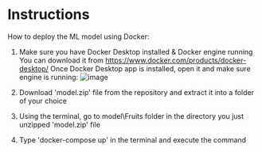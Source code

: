 # Instructions

How to deploy the ML model using Docker:

1. Make sure you have Docker Desktop installed & Docker engine running
You can download it from https://www.docker.com/products/docker-desktop/ 
Once Docker Desktop app is installed, open it and make sure engine is running:
![image](https://user-images.githubusercontent.com/98345993/178155347-be1a82e5-6ab9-4e65-bc9b-d556f289a132.png)

3. Download 'model.zip' file from the repository and extract it into a folder of your choice
4. Using the terminal, go to model\Fruits folder in the directory you just unzipped 'model.zip' file
5. Type 'docker-compose up' in the terminal and execute the command
